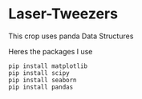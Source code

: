# Laser-Tweezers
This crop uses panda Data Structures

Heres the packages I use
```
pip install matplotlib
pip install scipy
pip install seaborn
pip install pandas
```
